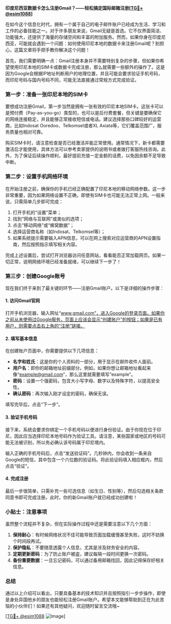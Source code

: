 **印度尼西亚数据卡怎么注册Gmail？——轻松搞定国际邮箱注册[[TG💪+ @esim1088](https://t.me/s/esim1088)]**

在如今这个信息化时代，拥有一个属于自己的电子邮件账户已经成为生活、学习和工作的必备技能之一。对于许多朋友来说，Gmail无疑是首选。它不仅界面简洁、功能强大，还提供了海量的存储空间和丰富的附加服务。然而，如果你身在印度尼西亚，可能就会遇到一个问题：如何使用印尼本地的数据卡来注册Gmail呢？别担心，这篇文章将手把手教你解决这个问题！

首先，我们需要明确一点：Gmail注册本身并不需要特别复杂的步骤，但如果你希望使用印尼本地的SIM卡或数据卡完成注册，那么就需要一些额外的操作了。这是因为Google会根据IP地址判断用户的地理位置，并且可能会要求验证手机号码，而印尼号码与国内号码不同，可能无法直接通过常规方式完成验证。

### 第一步：准备一张印尼本地的SIM卡

要想成功注册Gmail，第一步当然是拥有一张有效的印尼本地SIM卡。这张卡可以是预付费（Pay-as-you-go）类型的，也可以是后付费套餐，但关键是要确保它的网络连接稳定，并且能够正常接收短信或电话。建议选择那些口碑较好的运营商，比如Indosat Ooredoo、Telkomsel或者XL Axiata等，它们覆盖范围广，服务质量也相对可靠。

购买SIM卡时，请注意检查是否已经激活并能正常使用。通常情况下，新卡都需要激活后才能使用，具体方法可以参考卖家提供的说明书或者拨打客服热线咨询。此外，为了保证后续操作顺利，最好提前充值一定金额的话费，以免因余额不足导致中断。

### 第二步：设置手机网络环境

在开始注册之前，确保你的手机已经正确配置了印尼本地的移动网络参数。这一步非常重要，因为如果网络设置不正确，即使有SIM卡也可能无法正常上网。一般来说，只需简单几步即可完成：

1. 打开手机的“设置”菜单；
2. 找到“网络与互联网”或类似的选项；
3. 点击“移动网络”或“蜂窝数据”；
4. 选择运营商名称（如Indosat、Telkomsel等）；
5. 如果系统提示需要输入APN信息，可以在网上搜索对应运营商的APN设置指南，然后按照指示填写相关内容。

完成上述设置后，尝试打开浏览器访问任意网站，看看能否正常加载网页。如果一切正常，说明网络环境已经准备就绪，可以继续下一步了！

### 第三步：创建Google账号

现在我们终于来到了最关键的环节——注册Gmail账户。以下是详细的操作步骤：

#### 1. 访问Gmail官网

打开手机浏览器，输入网址“www.gmail.com”，进入Google的登录页面。如果你之前从未使用过Google服务，页面上应该会显示“创建账户”的按钮；如果是已有用户，则需要点击右上角的“注册”链接。

#### 2. 填写基本信息

在创建账户页面中，你需要提供以下几项信息：
- **名字和姓氏**：这是你的个人资料的一部分，用于显示在邮件收件人面前。
- **用户名**：即你的邮箱地址前缀部分。例如，如果你想让邮箱地址看起来像“example@gmail.com”，那么这里就需要填写“example”。
- **密码**：设置一个强密码，包含大小写字母、数字以及特殊字符，以提高安全性。
- **确认密码**：再次输入刚才设定的密码，确保无误。

填写完毕后，点击“下一步”。

#### 3. 验证手机号码

接下来，系统会要求你绑定一个手机号码以便进行身份验证。由于你现在位于印尼，因此应当选择印尼本地号码作为验证工具。请注意，某些国家或地区的号码可能无法被识别，所以务必确认该号码属于印尼境内。

输入正确的手机号码后，点击“发送验证码”。几秒钟内，你会收到一条来自Google的短信，其中包含一个六位数的验证码。将此验证码填入相应框内，然后点击“验证”。

#### 4. 完成注册

最后一步很简单，只需补充一些可选信息（如生日、性别等），然后勾选相关条款同意书即可完成注册。此时，你的新Gmail账户就已经成功创建啦！

### 小贴士：注意事项

虽然整个流程并不复杂，但在实际操作过程中还是需要注意以下几个方面：

1. **保持耐心**：有时候网络状况不佳可能导致页面加载缓慢甚至失败，这时不妨换个时间段再试。
2. **保护隐私**：不要随意透露个人信息，尤其是涉及财务安全的内容。
3. **定期更新密码**：为了防止账户被盗，建议每隔一段时间更换一次密码。
4. **备份重要数据**：一旦忘记密码，可以通过备用邮箱找回，因此记得保存好相关信息。

### 总结

通过以上介绍可以看出，只要具备基本的技术知识并且按照指引一步步操作，即使是身处异国他乡的朋友也能轻松注册Gmail账户。希望本文能够帮助到正在为此苦恼的小伙伴们！如果还有其他疑问，欢迎随时留言交流哦~

[[TG💪+ @esim1088](https://t.me/s/esim1088) ![Image](https://i.postimg.cc/4NQfJmqS/Snipaste-2025-05-13-00-14-12.png)]